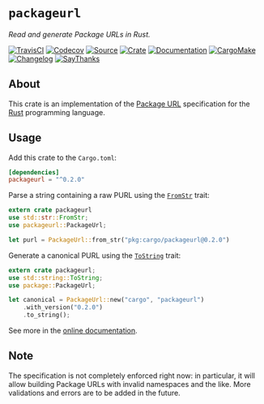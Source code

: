 # `packageurl`

*Read and generate Package URLs in Rust.*

[![TravisCI](https://img.shields.io/travis/package-url/packageurl-rs/master.svg?maxAge=600&style=flat-square)](https://travis-ci.com/package-url/packageurl-rs/branches)
[![Codecov](https://img.shields.io/codecov/c/github/package-url/packageurl-rs.svg?maxAge=600&style=flat-square)](https://codecov.io/github/package-url/packageurl-rs)
[![Source](https://img.shields.io/badge/source-GitHub-303030.svg?maxAge=86400&style=flat-square)](https://github.com/package-url/packageurl-rs)
[![Crate](https://img.shields.io/crates/v/packageurl.svg?maxAge=86400&style=flat-square)](https://crates.io/crates/packageurl)
[![Documentation](https://img.shields.io/badge/docs-latest-4d76ae.svg?maxAge=86400&style=flat-square)](https://docs.rs/packageurl)
[![CargoMake](https://img.shields.io/badge/built%20with-cargo--make-yellow.svg?maxAge=86400&style=flat-square)](https://sagiegurari.github.io/cargo-make)
[![Changelog](https://img.shields.io/badge/keep%20a-changelog-8A0707.svg?maxAge=86400&style=flat-square)](http://keepachangelog.com/)
[![SayThanks](https://img.shields.io/badge/say-thanks!-1EAEDB.svg?maxAge=86400&style=flat-square)](https://saythanks.io/to/althonos)

## About

This crate is an implementation of the [Package URL](https://github.com/package-url/purl-spec)
specification for the [Rust](http://rust-lang.org/) programming language.

## Usage

Add this crate to the `Cargo.toml`:

```toml
[dependencies]
packageurl = "^0.2.0"
```

Parse a string containing a raw PURL using the
[`FromStr`](https://doc.rust-lang.org/std/str/trait.FromStr.html) trait:

```rust
extern crate packageurl
use std::str::FromStr;
use packageurl::PackageUrl;

let purl = PackageUrl::from_str("pkg:cargo/packageurl@0.2.0")
```

Generate a canonical PURL using the
[`ToString`](https://doc.rust-lang.org/std/string/trait.ToString.html) trait:

```rust
extern crate packageurl;
use std::string::ToString;
use package::PackageUrl;

let canonical = PackageUrl::new("cargo", "packageurl")
    .with_version("0.2.0")
    .to_string();
```

See more in the [online documentation](https://docs.rs/packageurl/).


## Note

The specification is not completely enforced right now: in particular, it will
allow building Package URLs with invalid namespaces and the like. More validations
and errors are to be added in the future.
